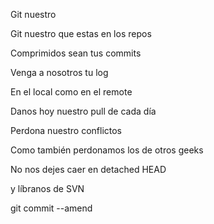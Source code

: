 Git nuestro

Git nuestro que estas en los repos

Comprimidos sean tus commits

Venga a nosotros tu log

En el local como en el remote

Danos hoy nuestro pull de cada día

Perdona nuestro conflictos

Como también perdonamos los de otros geeks

No nos dejes caer en detached HEAD

y líbranos de SVN

git commit --amend
